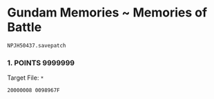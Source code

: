 #  Gundam Memories ~ Memories of Battle

`NPJH50437.savepatch`

### 1. POINTS 9999999

Target File: `*`

```
20000008 0098967F
```

